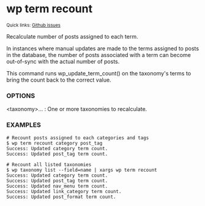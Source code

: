 # wp term recount

<small>Quick links: <a href="https://github.com/issues?q=is%3Aopen+label%3Acommand%3Aterm-recount+sort%3Aupdated-desc+org%3Awp-cli">Github issues</a></small>

Recalculate number of posts assigned to each term.

In instances where manual updates are made to the terms assigned to
posts in the database, the number of posts associated with a term
can become out-of-sync with the actual number of posts.

This command runs wp_update_term_count() on the taxonomy's terms
to bring the count back to the correct value.

### OPTIONS

&lt;taxonomy&gt;...
: One or more taxonomies to recalculate.

### EXAMPLES

    # Recount posts assigned to each categories and tags
    $ wp term recount category post_tag
    Success: Updated category term count.
    Success: Updated post_tag term count.

    # Recount all listed taxonomies
    $ wp taxonomy list --field=name | xargs wp term recount
    Success: Updated category term count.
    Success: Updated post_tag term count.
    Success: Updated nav_menu term count.
    Success: Updated link_category term count.
    Success: Updated post_format term count.


